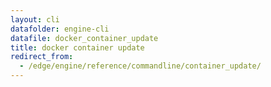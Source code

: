 ```yaml
---
layout: cli
datafolder: engine-cli
datafile: docker_container_update
title: docker container update
redirect_from:
  - /edge/engine/reference/commandline/container_update/
---
```

<!--
This page is automatically generated from Docker's source code. If you want to
suggest a change to the text that appears here, open a ticket or pull request
in the source repository on GitHub:

https://github.com/docker/cli
-->

